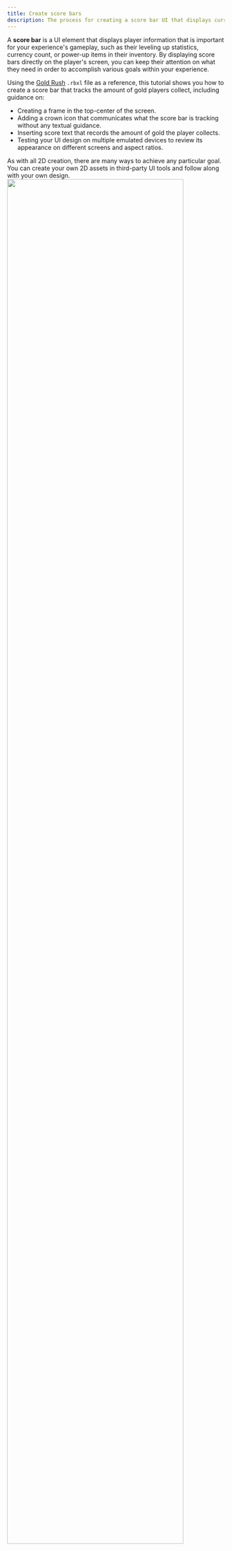 ```yaml
---
title: Create score bars
description: The process for creating a score bar UI that displays current player information.
---
```


A **score bar** is a UI element that displays player information that is important for your experience's gameplay, such as their leveling up statistics, currency count, or power-up items in their inventory. By displaying score bars directly on the player's screen, you can keep their attention on what they need in order to accomplish various goals within your experience.

Using the [Gold Rush](https://www.roblox.com/games/5268331031/Gold-Rush) `.rbxl` file as a reference, this tutorial shows you how to create a score bar that tracks the amount of gold players collect, including guidance on:

- Creating a frame in the top-center of the screen.
- Adding a crown icon that communicates what the score bar is tracking without any textual guidance.
- Inserting score text that records the amount of gold the player collects.
- Testing your UI design on multiple emulated devices to review its appearance on different screens and aspect ratios.

<Alert severity="info">
As with all 2D creation, there are many ways to achieve any particular goal. You can create your own 2D assets in third-party UI tools and follow along with your own design.
</Alert>

<img src="../../../assets/tutorials/creating-a-score-bar/Score-Bar-Intro.png" mg width="90%" />

## Create the frame

To display UI elements on every player's screen, you can create a `Class.ScreenGui` object in the `Class.StarterGui` service. `Class.ScreenGui` objects are the primary containers for on-screen UI, and the `Class.StarterGui` service copies its contents to each player's `Class.PlayerGui` container as they enter an experience.

After you create a `Class.ScreenGui` object, you can create and customize its child `Class.GuiObject|GuiObjects` according to each container's purpose. To demonstrate this concept, this section teaches you how to create a `Class.ScreenGui` object with a child `Class.Frame` object that will contain both the icon and text of the score bar.

<img src="../../../assets/tutorials/creating-a-score-bar/Frame-Diagram2.png" width="60%" />

In addition to customizing the frame's properties, this section also provides instructions on adding a child `Class.UISizeConstraint` and `Class.UIListLayout` object to the frame. This technique ensures that `Class.GuiObject|GuiObjects` automatically arrange horizontally as you insert them into the frame, and that they are always legible on smaller screen sizes. If you don't follow this guidance, every `Class.GuiObject` you add to the frame will arrange outside of the frame's perimeter.

<GridContainer numColumns="2">
  <figure>
    <img src="../../../assets/tutorials/creating-a-score-bar/Frame-Vertical.png" />
  </figure>
  <figure>
    <img src="../../../assets/tutorials/creating-a-score-bar/Frame-Horizontal.png" />
  </figure>
</GridContainer>

To recreate the frame container within the sample [Gold Rush](https://www.roblox.com/games/5268331031/Gold-Rush) place file:

1. Create a `Class.ScreenGui` object to contain your on-screen UI.
   1. In the **Explorer** window, hover over **StarterGui** and click the ⊕ icon. A contextual menu displays.
   1. Insert a **ScreenGui**.
1. Create a container for the entire score bar UI component.
   1. Insert a **Frame** into the **ScreenGui** object.

      <img src="../../../assets/tutorials/creating-a-score-bar/Frame-2A.png" width="100%" />

   1. Select the new **Frame**, then in the **Properties** window,
      1. Set **AnchorPoint** to `0.5, 0` to set the frame's origin point in the top-middle of itself (50% from the left to the right of the frame, and 0% from the top to the bottom of the frame).
      1. Set **BackgroundColor** to `0.6` to make the frame's background black.
      1. Set **BackgroundTransparency** to `0.6` to make the frame's background semi-transparent.
      1. Set **Position** to `{0.5, 0},{0.01, 0}` to set the frame near the top-middle of the screen (50% from the left to the right of the screen, and 1% from the top to the bottom of the screen).
      1. Set **Size** to `{0.25, 0},{0.08, 0}` so the frame takes up a large portion of the middle of the screen to grab the player's attention (25% horizontally, and 8% vertically).
      1. Set **Name** to **ScoreBarFrame**.

      <img src="../../../assets/tutorials/creating-a-score-bar/Frame-2B.png" width="100%" />

1. Add a constraint to the frame so that its contents are always legible on small screen sizes.
   1. Insert a **UISizeConstraint** object into **ScoreBarFrame**.
   1. Select the new constraint, then in the **Properties** window, set **MinSize** to `0, 40` to ensure the frame never shrinks to less than 40 pixels vertically.
1. Add a layout object to the frame so that its contents arrange from left-to-right and vertically center within the frame's perimeter.
   1. Insert a **UIListLayout** object into **ScoreBarFrame**.
   1. Select the new layout object, then in the **Properties** window,
      1. Set **FillDirection** to **Horizontal**.
      1. Set **VerticalAlignment** to **Center**.

## Add an icon

An icon is a symbol that represents an action, object, or concept in an experience. Using icons that are simple and intuitive allows players to easily recognize what you're communicating with your UI without using text, which can clutter the screen and pull attention away from content that matters.

For example, the sample uses a simple gold crown icon to indicate how much gold a player has collected. This icon is easily recognizable as being the most important goal within the experience, and it includes minimal details so that it remains legible on mobile device screens.

To recreate the gold crown icon within the sample [Gold Rush](https://www.roblox.com/games/5268331031/Gold-Rush) place file:

1. Insert an **ImageLabel** object into **ScoreBarFrame**.
   1. In the **Explorer** window, hover over **ScoreBarFrame** and click the ⊕ icon. A contextual menu displays.
   1. Insert an **ImageLabel**.

      <img src="../../../assets/tutorials/creating-a-score-bar/Icon-1B.png" width="100%" />

1. Select the new label, then in the **Properties** window,
   1. Set **Image** to `rbxassetid://5673786644` to make the icon a crown.
   1. Set **BackgroundTransparency** to `1` to make the label's background completely transparent.
   1. Set **LayoutOrder** to `1`. This ensures the icon remains the first GuiObject in the frame from left-to-right when you insert text in the next section of the tutorial.
   1. Set **Size** to `{1.25,0},{1,0}` to widen the label area beyond the full width of the frame.
   1. Set **SizeConstraint** to **RelativeYY** to preserve the icon's aspect ratio by scaling the size of the label with the height of the parent frame.

      <img src="../../../assets/tutorials/creating-a-score-bar/Icon-2E.png" width="100%" />

## Insert score text

Score text records the player's score within an experience, such as how many points they earn within a match. It's important that all UI text is both clear and easy to read so players can quickly understand the information they need to be successful within your experience.

For example, the sample uses large text on top of a contrasting color so that it doesn't blend in with the noise of the background. This is particularly significant for accessibility because it ensures the text remains legible as the player moves through the 3D space, which may include objects that are the same color as the text.

To recreate the score text within the sample [Gold Rush](https://www.roblox.com/games/5268331031/Gold-Rush) place file:

1. Insert a **TextLabel** object into **ScoreBarFrame**.
   1. In the **Explorer** window, hover over **ScoreBarFrame** and click the ⊕ icon. A contextual menu displays.
   1. Insert a **TextLabel**.

      <img src="../../../assets/tutorials/creating-a-score-bar/Text-1B.png" width="100%" />

1. Select the new label, then in the **Properties** window,
   1. Set **BackgroundTransparency** to `1` to make the label's background completely transparent.
   1. Set **Size** to `{1,0},{1,0}` to widen the label to the whole frame (100% horizontally and 100% vertically of the parent frame). The label extends beyond the frame's boundaries because it's being offset by the icon.
   1. Set **SizeConstraint** to **RelativeYY** to ensure the size of the label scales with the height of the parent frame, and preserve the icon's aspect ratio. This step also makes the label a square and keeps it within the frame's boundaries.
   1. Set **Font** to **GothamSSm** to match the aesthetics of the environment.
   1. Set **Text** to `0` to start the score from zero.
   1. Set **TextColor3** to `255, 200, 100` to tint the text gold.
   1. Set **TextSize** to `30` to make the text bigger on the screen.
   1. Set **TextXAlignment** to **Left** to ensure the score text remains left-aligned near the crown icon regardless of whether the player's score is 0, 1,000, or 1,000,000.

      <img src="../../../assets/tutorials/creating-a-score-bar/Text-2H.png" width="100%" />

## Test the design

Studio's [Device Emulator](../../../studio/testing-modes.md#device-emulation) allows you to test how players will see and interact with your UI on various devices. This tool is a vital part of designing UI because the aspect ratio of your viewport in Studio doesn't necessarily reflect the aspect ratio of the screens players use to access your experience, and it's important that your UI is both legible and accessible on every device.

For example, if you don't test your UI on a range of screen sizes, players with large screens may not be able to read your text or decipher your icons, and players with small screens may not be able to see the 3D space because your UI elements take up too much room on the display.

To emulate your UI on various screen sizes:

1. From Studio's **View** menu, toggle on **Device Emulator**.
1. In the resolution dropdown, select **Actual Resolution**. This allows you to see the true resolution of your UI elements on the device you're emulating.

   <img src="../../../assets/tutorials/creating-a-score-bar/Device-Emulator-Setup.png" width="800" alt="Device Emulator settings options indicated at top of viewport window." />

1. In the device dropdown, select at least one device within the **Phone**, **Tablet**, **Desktop**, and **Console** sections.

   <img src="../../../assets/tutorials/creating-a-score-bar/Device-Emulator-Preview.png" width="840" />
